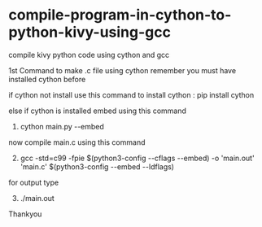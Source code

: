 # compile-program-in-cython-to-python-kivy-using-gcc
compile kivy python code using cython and gcc

1st Command to make .c file using cython remember you must have installed cython before

if cython not install use this command to install cython : pip install cython

else if cython is installed embed using this command

1) cython main.py --embed

now compile main.c using this command

2) gcc -std=c99 -fpie $(python3-config --cflags --embed) -o 'main.out' 'main.c' $(python3-config --embed --ldflags)

for output type

3) ./main.out



Thankyou




